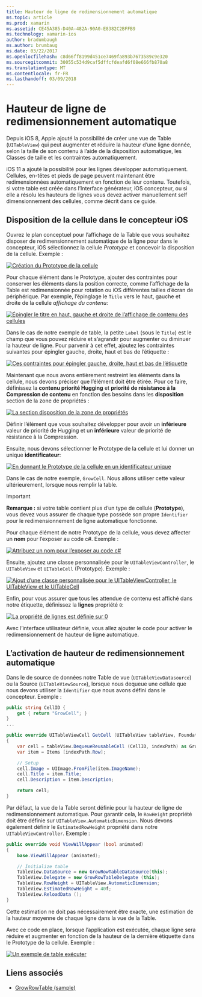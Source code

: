 ```yaml
---
title: Hauteur de ligne de redimensionnement automatique
ms.topic: article
ms.prod: xamarin
ms.assetid: CE45A385-D40A-482A-90A0-E8382C2BFFB9
ms.technology: xamarin-ios
author: bradumbaugh
ms.author: brumbaug
ms.date: 03/22/2017
ms.openlocfilehash: c8d66ff8199d451ce7469fa893b7673589c9e320
ms.sourcegitcommit: 30055c534d9caf5dffcfdeafd6f08e666fb870a8
ms.translationtype: MT
ms.contentlocale: fr-FR
ms.lasthandoff: 03/09/2018
---
```

# <a name="auto-sizing-row-height"></a>Hauteur de ligne de redimensionnement automatique

Depuis iOS 8, Apple ajouté la possibilité de créer une vue de Table (`UITableView`) qui peut augmenter et réduire la hauteur d’une ligne donnée, selon la taille de son contenu à l’aide de la disposition automatique, les Classes de taille et les contraintes automatiquement.

iOS 11 a ajouté la possibilité pour les lignes développer automatiquement. Cellules, en-têtes et pieds de page peuvent maintenant être redimensionnées automatiquement en fonction de leur contenu. Toutefois, si votre table est créée dans l’Interface générateur, iOS concepteur, ou si elle a résolu les hauteurs de lignes vous devez activer manuellement self dimensionnement des cellules, comme décrit dans ce guide.

## <a name="cell-layout-in-the-ios-designer"></a>Disposition de la cellule dans le concepteur iOS

Ouvrez le plan conceptuel pour l’affichage de la Table que vous souhaitez disposer de redimensionnement automatique de la ligne pour dans le concepteur, iOS sélectionnez la cellule *Prototype* et concevoir la disposition de la cellule. Exemple :

[![](autosizing-row-height-images/table01.png "Création du Prototype de la cellule")](autosizing-row-height-images/table01.png#lightbox)

Pour chaque élément dans le Prototype, ajouter des contraintes pour conserver les éléments dans la position correcte, comme l’affichage de la Table est redimensionnée pour rotation ou iOS différentes tailles d’écran de périphérique. Par exemple, l’épinglage le `Title` vers le haut, gauche et droite de la cellule *affichage du contenu*:

[![](autosizing-row-height-images/table02.png "Épingler le titre en haut, gauche et droite de l’affichage de contenu des cellules")](autosizing-row-height-images/table02.png#lightbox)

Dans le cas de notre exemple de table, la petite `Label` (sous le `Title`) est le champ que vous pouvez réduire et s’agrandir pour augmenter ou diminuer la hauteur de ligne. Pour parvenir à cet effet, ajoutez les contraintes suivantes pour épingler gauche, droite, haut et bas de l’étiquette :

[![](autosizing-row-height-images/table03.png "Ces contraintes pour épingler gauche, droite, haut et bas de l’étiquette")](autosizing-row-height-images/table03.png#lightbox)

Maintenant que nous avons entièrement restreint les éléments dans la cellule, nous devons préciser que l’élément doit être étirée. Pour ce faire, définissez la **contenu priorité Hugging** et **priorité de résistance à la Compression de contenu** en fonction des besoins dans les **disposition** section de la zone de propriétés :

[![](autosizing-row-height-images/table03a.png "La section disposition de la zone de propriétés")](autosizing-row-height-images/table03a.png#lightbox)

Définir l’élément que vous souhaitez développer pour avoir un **inférieure** valeur de priorité de Hugging et un **inférieure** valeur de priorité de résistance à la Compression.

Ensuite, nous devons sélectionner le Prototype de la cellule et lui donner un unique **identificateur**:

[![](autosizing-row-height-images/table04.png "En donnant le Prototype de la cellule en un identificateur unique")](autosizing-row-height-images/table04.png#lightbox)

Dans le cas de notre exemple, `GrowCell`. Nous allons utiliser cette valeur ultérieurement, lorsque nous remplir la table.

> [!IMPORTANT]
> **Remarque :** si votre table contient plus d’un type de cellule (**Prototype**), vous devez vous assurer de chaque type possède son propre `Identifier` pour le redimensionnement de ligne automatique fonctionne.

Pour chaque élément de notre Prototype de la cellule, vous devez affecter un **nom** pour l’exposer au code c#. Exemple :

[![](autosizing-row-height-images/table05.png "Attribuez un nom pour l’exposer au code c#")](autosizing-row-height-images/table05.png#lightbox)

Ensuite, ajoutez une classe personnalisée pour le `UITableViewController`, le `UITableView` et `UITableCell` (Prototype). Exemple : 

[![](autosizing-row-height-images/table06.png "Ajout d’une classe personnalisée pour le UITableViewController, le UITableView et le UITableCell")](autosizing-row-height-images/table06.png#lightbox)

Enfin, pour vous assurer que tous les attendue de contenu est affiché dans notre étiquette, définissez la **lignes** propriété `0`:

[![](autosizing-row-height-images/table06.png "La propriété de lignes est définie sur 0")](autosizing-row-height-images/table06a.png#lightbox)

Avec l’interface utilisateur définie, vous allez ajouter le code pour activer le redimensionnement de hauteur de ligne automatique.

## <a name="enabling-auto-resizing-height"></a>L’activation de hauteur de redimensionnement automatique

Dans le de source de données notre Table de vue (`UITableViewDatasource`) ou la Source (`UITableViewSource`), lorsque nous dequeue une cellule que nous devons utiliser la `Identifier` que nous avons défini dans le concepteur. Exemple :

```csharp
public string CellID {
    get { return "GrowCell"; }
}
...

public override UITableViewCell GetCell (UITableView tableView, Foundation.NSIndexPath indexPath)
{
    var cell = tableView.DequeueReusableCell (CellID, indexPath) as GrowRowTableCell;
    var item = Items [indexPath.Row];

    // Setup
    cell.Image = UIImage.FromFile(item.ImageName);
    cell.Title = item.Title;
    cell.Description = item.Description;

    return cell;
}
```

Par défaut, la vue de la Table seront définie pour la hauteur de ligne de redimensionnement automatique. Pour garantir cela, le `RowHeight` propriété doit être définie sur `UITableView.AutomaticDimension`. Nous devons également définir le `EstimatedRowHeight` propriété dans notre `UITableViewController`. Exemple :

```csharp
public override void ViewWillAppear (bool animated)
{
    base.ViewWillAppear (animated);

    // Initialize table
    TableView.DataSource = new GrowRowTableDataSource(this);
    TableView.Delegate = new GrowRowTableDelegate (this);
    TableView.RowHeight = UITableView.AutomaticDimension;
    TableView.EstimatedRowHeight = 40f;
    TableView.ReloadData ();
}
```

Cette estimation ne doit pas nécessairement être exacte, une estimation de la hauteur moyenne de chaque ligne dans la vue de la Table.

Avec ce code en place, lorsque l’application est exécutée, chaque ligne sera réduire et augmenter en fonction de la hauteur de la dernière étiquette dans le Prototype de la cellule. Exemple :

[![](autosizing-row-height-images/table07.png "Un exemple de table exécuter")](autosizing-row-height-images/table07.png#lightbox)


## <a name="related-links"></a>Liens associés

- [GrowRowTable (sample)](https://developer.xamarin.com/samples/monotouch/GrowRowTable/)
